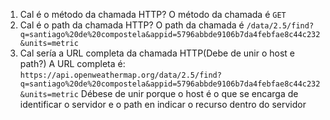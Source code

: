 1. Cal é o método da chamada HTTP?
O método da chamada é `GET`
2. Cal é o path da chamada HTTP?
O path da chamada é `/data/2.5/find?q=santiago%20de%20compostela&appid=5796abbde9106b7da4febfae8c44c232&units=metric`
3. Cal sería a URL completa da chamada HTTP(Debe de unir o host e path?)
A URL completa é: 
`https://api.openweathermap.org/data/2.5/find?q=santiago%20de%20compostela&appid=5796abbde9106b7da4febfae8c44c232&units=metric`
Débese de unir porque o host é o que se encarga de identificar o servidor e o path en indicar o recurso dentro do servidor